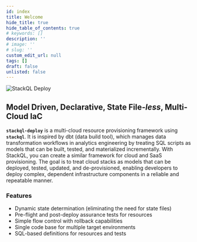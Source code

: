 ```yaml
---
id: index
title: Welcome
hide_title: true
hide_table_of_contents: true
# keywords: []
description: ''
# image: ''
# slug: ''
custom_edit_url: null
tags: []
draft: false
unlisted: false
---
```


![StackQL Deploy](/img/stackql-deploy-featured-image.png)

## Model Driven, Declarative, State File<i>-less</i>, Multi-Cloud IaC

<!-- <img src="/img/stackql-deploy.gif" alt="StackQL Deploy" title="StackQL Deploy" class="vhsImage"/> -->

__`stackql-deploy`__ is a multi-cloud resource provisioning framework using __`stackql`__. It is inspired by dbt (data build tool), which manages data transformation workflows in analytics engineering by treating SQL scripts as models that can be built, tested, and materialized incrementally. With StackQL, you can create a similar framework for cloud and SaaS provisioning. The goal is to treat cloud stacks as models that can be deployed, tested, updated, and de-provisioned, enabling developers to deploy complex, dependent infrastructure components in a reliable and repeatable manner. 

### Features

- Dynamic state determination (eliminating the need for state files)
- Pre-flight and post-deploy assurance tests for resources
- Simple flow control with rollback capabilities
- Single code base for multiple target environments
- SQL-based definitions for resources and tests

